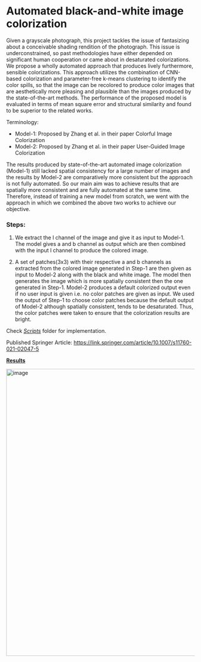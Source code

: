 # Automated black-and-white image colorization

Given a grayscale photograph, this project tackles the issue of fantasizing about a conceivable shading rendition of the photograph. This issue is underconstrained, so past methodologies have either depended on significant human cooperation or came about in desaturated colorizations. We propose a wholly automated approach that produces lively furthermore, sensible colorizations. This approach utilizes the combination of CNN-based colorization and parameter-free k-means clustering to identify the color spills, so that the image can be recolored to produce color images that are aesthetically more pleasing and plausible than the images produced by the state-of-the-art methods. The performance of the proposed model is evaluated in terms of mean square error and structural similarity and found to be superior to the related works.

Terminology:

- Model-1: Proposed by Zhang et al. in their paper Colorful Image Colorization
- Model-2: Proposed by Zhang et al. in their paper User-Guided Image Colorization

The results produced by state-of-the-art automated image colorization (Model-1) still lacked spatial consistency for a large number of images and the results by Model-2 are comparatively more consistent but the approach is not fully automated. So our main aim was to achieve results that are
spatially more consistent and are fully automated at the same time. Therefore, instead of training a new model from scratch, we went with the approach in which we combined the above two works to achieve our objective.

### Steps:

1. We extract the l channel of the image and give it as input to Model-1. The model gives a and b channel as output which are then combined with the input l channel to produce the colored image.

2) A set of patches(3x3) with their respective a and b channels as extracted from the colored image generated in Step-1 are then given as input to Model-2 along with the black and white image. The model then generates the image which is more spatially consistent then the one generated in Step-1.
   Model-2 produces a default colorized output even if no user input is given i.e. no color patches are given as input. We used the output of Step-1 to choose color patches because the default output of Model-2 although spatially consistent, tends to be desaturated. Thus, the color patches were taken to ensure that the colorization results are bright.

Check [_Scripts_](./Scripts/) folder for implementation.

Published Springer Article: https://link.springer.com/article/10.1007/s11760-021-02047-5

[**Results**](./output.pdf)

<img width="766" alt="image" src="https://github.com/user-attachments/assets/6217102e-22ab-4724-b7da-9cbc76965339">
